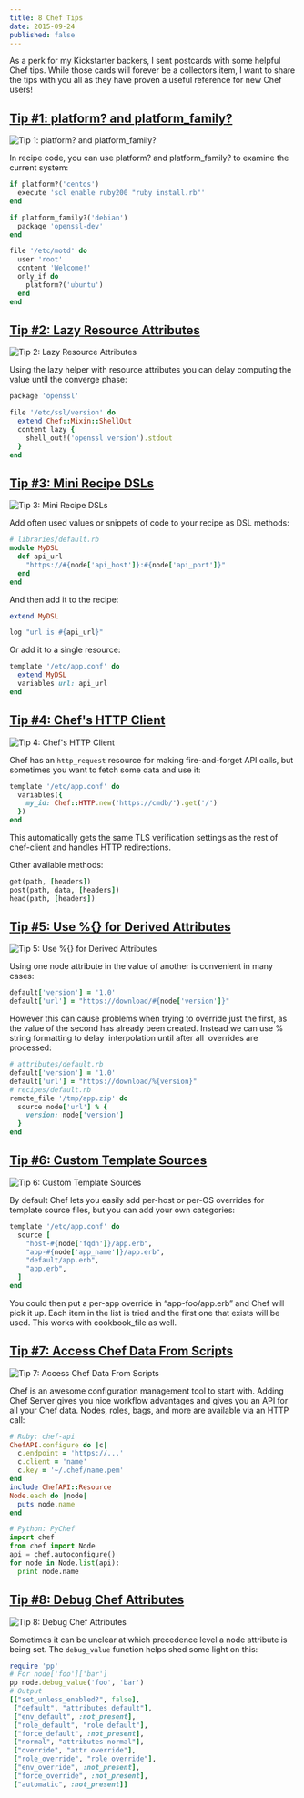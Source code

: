 ```yaml
---
title: 8 Chef Tips
date: 2015-09-24
published: false
---
```


As a perk for my Kickstarter backers, I sent postcards with some helpful Chef
tips. While those cards will forever be a collectors item, I want to share the
tips with you all as they have proven a useful reference for new Chef users!

<h2><a class="no-underline" href="#1" name="1">Tip #1: platform? and platform_family?</a></h2>

![Tip 1: platform? and platform_family?](/img/chef_tips/sm_1_front.jpg)

In recipe code, you can use platform? and platform_family? to examine the
current system:

```ruby
if platform?('centos')
  execute 'scl enable ruby200 "ruby install.rb"'
end

if platform_family?('debian')
  package 'openssl-dev'
end

file '/etc/motd' do
  user 'root'
  content 'Welcome!'
  only_if do
    platform?('ubuntu')
  end
end
```


<h2><a class="no-underline" href="#2" name="2">Tip #2: Lazy Resource Attributes</a></h2>

![Tip 2: Lazy Resource Attributes](/img/chef_tips/sm_2_front.jpg)

Using the lazy helper with resource attributes you can delay computing the value
until the converge phase:

```ruby
package 'openssl'

file '/etc/ssl/version' do
  extend Chef::Mixin::ShellOut
  content lazy {
    shell_out!('openssl version').stdout
  }
end
```


<h2><a class="no-underline" href="#3" name="3">Tip #3: Mini Recipe DSLs</a></h2>

![Tip 3: Mini Recipe DSLs](/img/chef_tips/sm_3_front.jpg)

Add often used values or snippets of code to your recipe as DSL methods:

```ruby
# libraries/default.rb
module MyDSL
  def api_url
    "https://#{node['api_host']}:#{node['api_port']}"
  end
end
```

And then add it to the recipe:

```ruby
extend MyDSL

log "url is #{api_url}"
```

Or add it to a single resource:

```ruby
template '/etc/app.conf' do
  extend MyDSL
  variables url: api_url
end
```


<h2><a class="no-underline" href="#4" name="4">Tip #4: Chef's HTTP Client</a></h2>

![Tip 4: Chef's HTTP Client](/img/chef_tips/sm_4_front.jpg)

Chef has an `http_request` resource for making fire-and-forget API calls, but
sometimes you want to fetch some data and use it:

```ruby
template '/etc/app.conf' do
  variables({
    my_id: Chef::HTTP.new('https://cmdb/').get('/')
  })
end
```

This automatically gets the same TLS verification settings as the rest of
chef-client and handles HTTP redirections.

Other available methods:

```ruby
get(path, [headers])
post(path, data, [headers])
head(path, [headers])
```


<h2><a class="no-underline" href="#5" name="5">Tip #5: Use %{} for Derived Attributes</a></h2>

![Tip 5: Use %{} for Derived Attributes](/img/chef_tips/sm_5_front.jpg)

Using one node attribute in the value of another is convenient in many cases:

```ruby
default['version'] = '1.0'
default['url'] = "https://download/#{node['version']}"
```

However this can cause problems when trying to override just the first, as the
value of the second has already been created. Instead we can use % string
formatting to delay  interpolation until after all  overrides are processed:

```ruby
# attributes/default.rb
default['version'] = '1.0'
default['url'] = "https://download/%{version}"
# recipes/default.rb
remote_file '/tmp/app.zip' do
  source node['url'] % {
    version: node['version']
  }
end
```


<h2><a class="no-underline" href="#6" name="6">Tip #6: Custom Template Sources</a></h2>

![Tip 6: Custom Template Sources](/img/chef_tips/sm_6_front.jpg)

By default Chef lets you easily add per-host or per-OS overrides for template
source files, but you can add your own categories:

```ruby
template '/etc/app.conf' do
  source [
    "host-#{node['fqdn']}/app.erb",
    "app-#{node['app_name']}/app.erb",
    "default/app.erb",
    "app.erb",
  ]
end
```

You could then put a per-app override in “app-foo/app.erb” and Chef will pick it
up. Each item in the list is tried and the first one that exists will be used.
This works with cookbook_file as well.


<h2><a class="no-underline" href="#7" name="7">Tip #7: Access Chef Data From Scripts</a></h2>

![Tip 7: Access Chef Data From Scripts](/img/chef_tips/sm_7_front.jpg)

Chef is an awesome configuration management tool to start with. Adding Chef
Server gives you nice workflow advantages and gives you an API for all your Chef
data. Nodes, roles, bags, and more are available via an HTTP call:

```ruby
# Ruby: chef-api
ChefAPI.configure do |c|
  c.endpoint = 'https://...'
  c.client = 'name'
  c.key = '~/.chef/name.pem'
end
include ChefAPI::Resource
Node.each do |node|
  puts node.name
end
```

```python
# Python: PyChef
import chef
from chef import Node
api = chef.autoconfigure()
for node in Node.list(api):
  print node.name
```


<h2><a class="no-underline" href="#8" name="8">Tip #8: Debug Chef Attributes</a></h2>

![Tip 8: Debug Chef Attributes](/img/chef_tips/sm_8_front.jpg)

Sometimes it can be unclear at which precedence level a node attribute is being
set. The `debug_value` function helps shed some light on this:

```ruby
require 'pp'
# For node['foo']['bar']
pp node.debug_value('foo', 'bar')
# Output
[["set_unless_enabled?", false],
 ["default", "attributes default"],
 ["env_default", :not_present],
 ["role_default", "role default"],
 ["force_default", :not_present],
 ["normal", "attributes normal"],
 ["override", "attr override"],
 ["role_override", "role override"],
 ["env_override", :not_present],
 ["force_override", :not_present],
 ["automatic", :not_present]]
```
